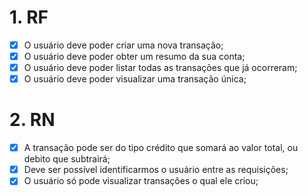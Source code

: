# 1. RF  

- [x] O usuário deve poder criar uma nova transação;
- [x] O usuário deve poder obter um resumo da sua conta;
- [x] O usuário deve poder listar todas as transações que já ocorreram;
- [x] O usuário deve poder visualizar uma transação única;

# 2. RN

- [x] A transação pode ser do tipo crédito que somará ao valor total, ou debito que subtrairá;
- [x] Deve ser possível identificarmos o usuário entre as requisições;
- [x] O usuário só pode visualizar transações o qual ele criou;
